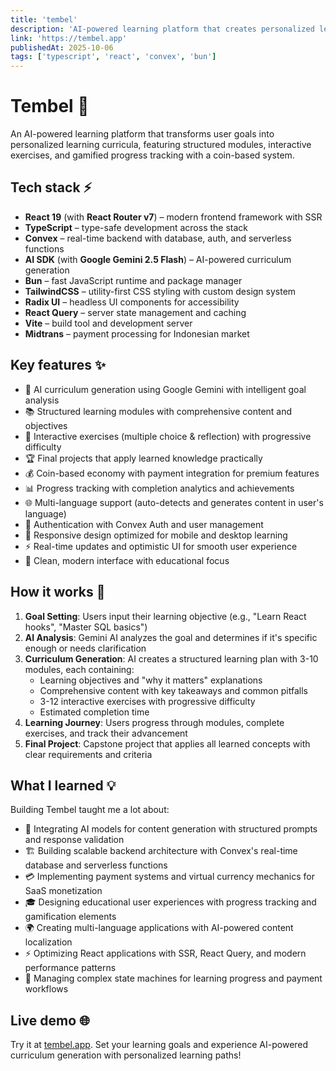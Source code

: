 ```yaml
---
title: 'tembel'
description: 'AI-powered learning platform that creates personalized learning paths with modules, exercises, and progress tracking'
link: 'https://tembel.app'
publishedAt: 2025-10-06
tags: ['typescript', 'react', 'convex', 'bun']
---
```


# Tembel 🧠

An AI-powered learning platform that transforms user goals into personalized learning curricula, featuring structured modules, interactive exercises, and gamified progress tracking with a coin-based system.

## Tech stack ⚡

- **React 19** (with **React Router v7**) – modern frontend framework with SSR
- **TypeScript** – type-safe development across the stack
- **Convex** – real-time backend with database, auth, and serverless functions
- **AI SDK** (with **Google Gemini 2.5 Flash**) – AI-powered curriculum generation
- **Bun** – fast JavaScript runtime and package manager
- **TailwindCSS** – utility-first CSS styling with custom design system
- **Radix UI** – headless UI components for accessibility
- **React Query** – server state management and caching
- **Vite** – build tool and development server
- **Midtrans** – payment processing for Indonesian market

## Key features ✨

- 🤖 AI curriculum generation using Google Gemini with intelligent goal analysis
- 📚 Structured learning modules with comprehensive content and objectives
- 🎯 Interactive exercises (multiple choice & reflection) with progressive difficulty
- 🏆 Final projects that apply learned knowledge practically
- 💰 Coin-based economy with payment integration for premium features
- 📊 Progress tracking with completion analytics and achievements
- 🌐 Multi-language support (auto-detects and generates content in user's language)
- 🔐 Authentication with Convex Auth and user management
- 📱 Responsive design optimized for mobile and desktop learning
- ⚡ Real-time updates and optimistic UI for smooth user experience
- 🎨 Clean, modern interface with educational focus

## How it works 🔄

1. **Goal Setting**: Users input their learning objective (e.g., "Learn React hooks", "Master SQL basics")
2. **AI Analysis**: Gemini AI analyzes the goal and determines if it's specific enough or needs clarification
3. **Curriculum Generation**: AI creates a structured learning plan with 3-10 modules, each containing:
   - Learning objectives and "why it matters" explanations
   - Comprehensive content with key takeaways and common pitfalls
   - 3-12 interactive exercises with progressive difficulty
   - Estimated completion time
4. **Learning Journey**: Users progress through modules, complete exercises, and track their advancement
5. **Final Project**: Capstone project that applies all learned concepts with clear requirements and criteria

## What I learned 💡

Building Tembel taught me a lot about:

- 🤖 Integrating AI models for content generation with structured prompts and response validation
- 🏗️ Building scalable backend architecture with Convex's real-time database and serverless functions
- 💳 Implementing payment systems and virtual currency mechanics for SaaS monetization
- 🎓 Designing educational user experiences with progress tracking and gamification elements
- 🌍 Creating multi-language applications with AI-powered content localization
- ⚡ Optimizing React applications with SSR, React Query, and modern performance patterns
- 🔄 Managing complex state machines for learning progress and payment workflows

## Live demo 🌐

Try it at [tembel.app](https://tembel.app). Set your learning goals and experience AI-powered curriculum generation with personalized learning paths!